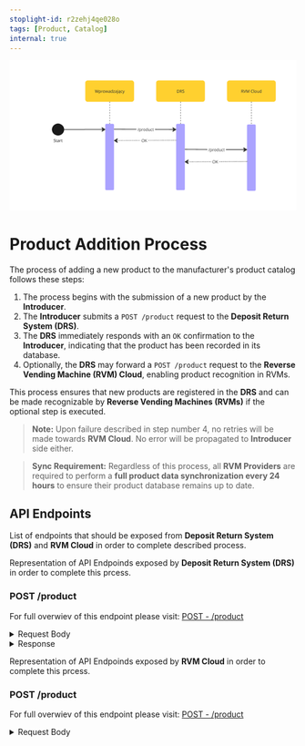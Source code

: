 ```yaml
---
stoplight-id: r2zehj4qe028o
tags: [Product, Catalog]
internal: true
---
```


![NewProductAdded.png](../../assets/images/NewProductAdded.png)

# Product Addition Process

The process of adding a new product to the manufacturer's product catalog follows these steps:

1. The process begins with the submission of a new product by the **Introducer**.
2. The **Introducer** submits a `POST /product` request to the **Deposit Return System (DRS)**.
3. The **DRS** immediately responds with an `OK` confirmation to the **Introducer**, indicating that the product has been recorded in its database.
4. Optionally, the **DRS** may forward a `POST /product` request to the **Reverse Vending Machine (RVM) Cloud**, enabling product recognition in RVMs.

This process ensures that new products are registered in the **DRS** and can be made recognizable by **Reverse Vending Machines (RVMs)** if the optional step is executed.

> **Note:** Upon failure described in step number 4, no retries will be made towards **RVM Cloud**. No error will be propagated to **Introducer** side either.

> **Sync Requirement:** Regardless of this process, all **RVM Providers** are required to perform a **full product data synchronization every 24 hours** to ensure their product database remains up to date.

## API Endpoints

List of endpoints that should be exposed from **Deposit Return System (DRS)** and **RVM Cloud** in order to complete described process.

<!--
type: tab
title: DRS
-->

Representation of API Endpoinds exposed by **Deposit Return System (DRS)** in order to complete this prcess.

### POST /product

For full overwiev of this endpoint please visit: [POST - /product](../../drs-openapi.yaml/paths/~1product/get)


<details>

<summary>Request Body</summary>

```yaml jsonSchema
  $ref: '../../models/ProductPost.yaml'
```

</details>

<details>

<summary>Response</summary>

```yaml jsonSchema
  {
  "type": "object",
  "properties": {
    "id": {
      "type": "string"
    }
  }
}
```

</details>

<!--
type: tab
title: RVM
-->

Representation of API Endpoinds exposed by **RVM Cloud** in order to complete this prcess.

### POST /product

For full overwiev of this endpoint please visit: [POST - /product](../../rvm-openapi.yaml/paths/~1product/post)



<details>
<summary>Request Body</summary>

```yaml jsonSchema
  $ref: '../../models/Product.yaml'
```


</details>

<!-- type: tab-end -->
